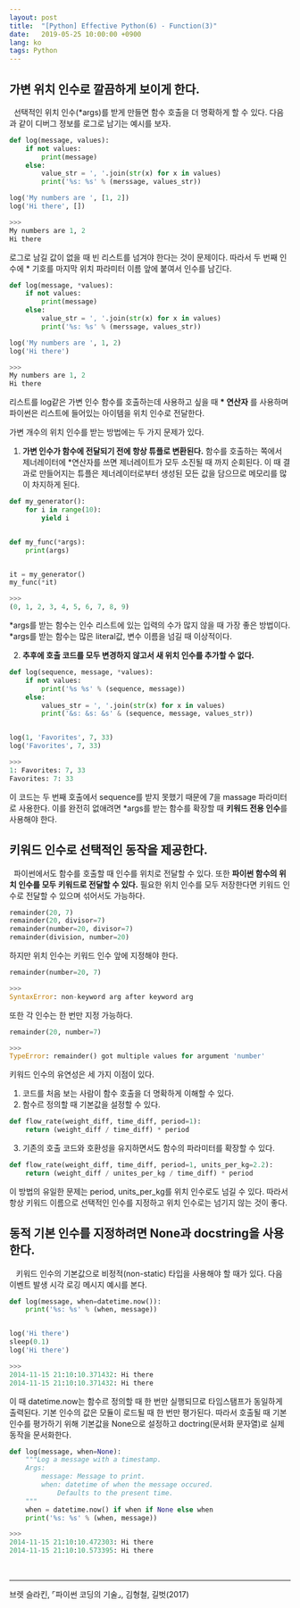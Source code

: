 ```yaml
---
layout: post
title:  "[Python] Effective Python(6) - Function(3)"
date:   2019-05-25 10:00:00 +0900
lang: ko
tags: Python
---
```

## 가변 위치 인수로 깔끔하게 보이게 한다. ##
&nbsp;&nbsp;선택적인 위치 인수(*args)를 받게 만들면 함수 호출을 더 명확하게 할 수 있다. 다음과 같이 디버그 정보를 로그로 남기는 예시를 보자.
~~~python
def log(message, values):
    if not values:
        print(message)
    else:
        value_str = ', '.join(str(x) for x in values)
        print('%s: %s' % (merssage, values_str))

log('My numbers are ', [1, 2])
log('Hi there', [])

>>>
My numbers are 1, 2
Hi there
~~~
로그로 남길 값이 없을 때 빈 리스트를 넘겨야 한다는 것이 문제이다. 따라서 두 번째 인수에 * 기호를 마지막 위치 파라미터 이름 앞에 붙여서 인수를 남긴다.

~~~python
def log(message, *values):
    if not values:
        print(message)
    else:
        value_str = ', '.join(str(x) for x in values)
        print('%s: %s' % (merssage, values_str))

log('My numbers are ', 1, 2)
log('Hi there')

>>>
My numbers are 1, 2
Hi there
~~~
리스트를 log같은 가변 인수 함수를 호출하는데 사용하고 싶을 때 __* 연산자__ 를 사용하며 파이썬은 리스트에 들어있는 아이템을 위치 인수로 전달한다.

가변 개수의 위치 인수를 받는 방법에는 두 가지 문제가 있다.
1. **가변 인수가 함수에 전달되기 전에 항상 튜플로 변환된다.** 함수를 호출하는 쪽에서 제너레이터에 *연산자를 쓰면 제너레이트가 모두 소진될 때 까지 순회된다. 이 때 결과로 만들어지는 튜플은 제너레이터로부터 생성된 모든 값을 담으므로 메모리를 많이 차지하게 된다.

~~~python
def my_generator():
    for i in range(10):
        yield i


def my_func(*args):
    print(args)


it = my_generator()
my_func(*it)

>>>
(0, 1, 2, 3, 4, 5, 6, 7, 8, 9)
~~~

*args를 받는 함수는 인수 리스트에 있는 입력의 수가 많지 않을 때 가장 좋은 방법이다. *args를 받는 함수는 많은 literal값, 변수 이름을 넘길 때 이상적이다.

2. **추후에 호출 코드를 모두 변경하지 않고서 새 위치 인수를 추가할 수 없다.**

~~~python
def log(sequence, message, *values):
    if not values:
        print('%s %s' % (sequence, message))
    else:
        values_str = ', '.join(str(x) for x in values)
        print('&s: &s: &s' & (sequence, message, values_str))


log(1, 'Favorites', 7, 33)
log('Favorites', 7, 33)

>>>
1: Favorites: 7, 33
Favorites: 7: 33
~~~

이 코드는 두 번째 호출에서 sequence를 받지 못했기 때문에 7을 massage 파라미터로 사용한다. 이를 완전히 없애려면 *args를 받는 함수를 확장할 때 **키워드 전용 인수**를 사용해야 한다.

## 키워드 인수로 선택적인 동작을 제공한다. ##
&nbsp;&nbsp;파이썬에서도 함수를 호출할 때 인수를 위치로 전달할 수 있다. 또한 **파이썬 함수의 위치 인수를 모두 키워드로 전달할 수 있다.** 필요한 위치 인수를 모두 저장한다면 키워드 인수로 전달할 수 있으며 섞어서도 가능하다.
~~~python
remainder(20, 7)
remainder(20, divisor=7)
remainder(number=20, divisor=7)
remainder(division, number=20)
~~~
하지만 위치 인수는 키워드 인수 앞에 지정해야 한다.
~~~python
remainder(number=20, 7)

>>>
SyntaxError: non-keyword arg after keyword arg
~~~
또한 각 인수는 한 번만 지정 가능하다.
~~~python
remainder(20, number=7)

>>>
TypeError: remainder() got multiple values for argument 'number'
~~~
키워드 인수의 유연성은 세 가지 이점이 있다.
1. 코드를 처음 보는 사람이 함수 호출을 더 명확하게 이해할 수 있다.
2. 함수르 정의할 때 기본값을 설정할 수 있다.
~~~python
def flow_rate(weight_diff, time_diff, period=1):
    return (weight_diff / time_diff) * period
~~~
3. 기존의 호출 코드와 호환성을 유지하면서도 함수의 파라미터를 확장할 수 있다.
~~~python
def flow_rate(weight_diff, time_diff, period=1, units_per_kg=2.2):
    return (weight_diff / unites_per_kg / time_diff) * period
~~~
이 방법의 유일한 문제는 period, units_per_kg를 위치 인수로도 넘길 수 있다. 따라서 항상 키워드 이름으로 선택적인 인수를 지정하고 위치 인수로는 넘기지 않는 것이 좋다.

## 동적 기본 인수를 지정하려면 None과 docstring을 사용한다. ##
&nbsp;&nbsp; 키워드 인수의 기본값으로 비정적(non-static) 타입을 사용해야 할 때가 있다. 다음 이벤트 발생 시각 로깅 메시지 예시를 본다.
~~~python
def log(message, when=datetime.now()):
    print('%s: %s' % (when, message))


log('Hi there')
sleep(0.1)
log('Hi there')

>>>
2014-11-15 21:10:10.371432: Hi there
2014-11-15 21:10:10.371432: Hi there
~~~
이 때 datetime.now는 함수르 정의할 때 한 번만 실행되므로 타임스탬프가 동일하게 출력된다. 기본 인수의 값은 모듈이 로드될 때 한 번만 평가된다. 따라서 호출될 때 기본 인수를 평가하기 위해 기본값을 None으로 설정하고 doctring(문서화 문자열)로 실제 동작을 문서화한다.
~~~python
def log(message, when=None):
    """Log a message with a timestamp.
    Args:
        message: Message to print.
        when: datetime of when the message occured.
            Defaults to the present time.
    """
    when = datetime.now() if when if None else when
    print('%s: %s' % (when, message))

>>>
2014-11-15 21:10:10.472303: Hi there
2014-11-15 21:10:10.573395: Hi there
~~~

<br>
<hr>
브렛 슬라킨, ⌜파이썬 코딩의 기술⌟, 김형철, 길벗(2017)